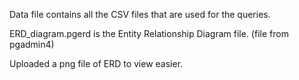 Data file contains all the CSV files that are used for the queries.

ERD_diagram.pgerd is the Entity Relationship Diagram file. (file from pgadmin4)

Uploaded a png file of ERD to view easier.


